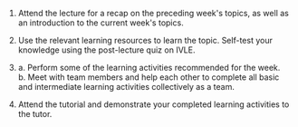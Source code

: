 1. Attend the lecture for a recap on the preceding week's topics, as well as an introduction to the current week's topics.

2. Use the relevant learning resources to learn the topic. Self-test your knowledge using the post-lecture quiz on IVLE.

3. a. Perform some of the learning activities recommended for the week.    
   b. Meet with team members and help each other to complete all basic and intermediate learning activities collectively as a team.

4. Attend the tutorial and demonstrate your completed learning activities to the tutor.
